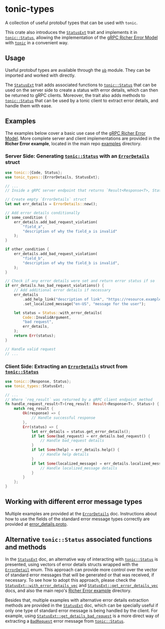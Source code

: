 # tonic-types

A collection of useful protobuf types that can be used with `tonic`.

This crate also introduces the [`StatusExt`] trait and implements it in
[`tonic::Status`], allowing the implementation of the [gRPC Richer Error Model] 
with [`tonic`] in a convenient way.

## Usage

Useful protobuf types are available through the [`pb`] module. They can be
imported and worked with directly.  

The [`StatusExt`] trait adds associated functions to [`tonic::Status`] that can
be used on the server side to create a status with error details, which can then
be returned to gRPC clients. Moreover, the trait also adds methods to
[`tonic::Status`] that can be used by a tonic client to extract error details,
and handle them with ease.

## Examples

The examples below cover a basic use case of the [gRPC Richer Error Model].
More complete server and client implementations are provided in the
**Richer Error example**, located in the main repo [examples] directory.

### Server Side: Generating [`tonic::Status`] with an [`ErrorDetails`] struct

```rust
use tonic::{Code, Status};
use tonic_types::{ErrorDetails, StatusExt};

// ...
// Inside a gRPC server endpoint that returns `Result<Response<T>, Status>`

// Create empty `ErrorDetails` struct
let mut err_details = ErrorDetails::new();

// Add error details conditionally
if some_condition {
    err_details.add_bad_request_violation(
        "field_a",
        "description of why the field_a is invalid"
    );
}

if other_condition {
    err_details.add_bad_request_violation(
        "field_b",
        "description of why the field_b is invalid",
    );
}

// Check if any error details were set and return error status if so
if err_details.has_bad_request_violations() {
    // Add additional error details if necessary
    err_details
        .add_help_link("description of link", "https://resource.example.local")
        .set_localized_message("en-US", "message for the user");

    let status = Status::with_error_details(
        Code::InvalidArgument,
        "bad request",
        err_details,
    );
    return Err(status);
}

// Handle valid request
// ...
```

### Client Side: Extracting an [`ErrorDetails`] struct from [`tonic::Status`]

```rust
use tonic::{Response, Status};
use tonic_types::StatusExt;

// ...
// Where `req_result` was returned by a gRPC client endpoint method
fn handle_request_result<T>(req_result: Result<Response<T>, Status>) {
    match req_result {
        Ok(response) => {
            // Handle successful response
        },
        Err(status) => {
            let err_details = status.get_error_details();
            if let Some(bad_request) = err_details.bad_request() {
                // Handle bad_request details
            }
            if let Some(help) = err_details.help() {
                // Handle help details
            }
            if let Some(localized_message) = err_details.localized_message() {
                // Handle localized_message details
            }
        }
    };
}
```

## Working with different error message types

Multiple examples are provided at the [`ErrorDetails`] doc. Instructions about 
how to use the fields of the standard error message types correctly are provided
at [error_details.proto].

## Alternative `tonic::Status` associated functions and methods

In the [`StatusExt`] doc, an alternative way of interacting with
[`tonic::Status`] is presented, using vectors of error details structs wrapped
with the [`ErrorDetail`] enum. This approach can provide more control over the
vector of standard error messages that will be generated or that was received,
if necessary. To see how to adopt this approach, please check the
[`StatusExt::with_error_details_vec`] and [`StatusExt::get_error_details_vec`]
docs, and also the main repo's [Richer Error example] directory.  

Besides that, multiple examples with alternative error details extraction
methods are provided in the [`StatusExt`] doc, which can be specially
useful if only one type of standard error message is being handled by the
client. For example, using [`StatusExt::get_details_bad_request`] is a
more direct way of extracting a [`BadRequest`] error message from
[`tonic::Status`].

[`tonic::Status`]: https://docs.rs/tonic/latest/tonic/struct.Status.html
[`tonic`]: https://docs.rs/tonic/latest/tonic/
[gRPC Richer Error Model]: https://www.grpc.io/docs/guides/error/
[`pb`]: https://docs.rs/tonic-types/latest/tonic_types/pb/index.html
[`StatusExt`]: https://docs.rs/tonic-types/latest/tonic_types/trait.StatusExt.html
[examples]: https://github.com/hyperium/tonic/tree/master/examples
[`ErrorDetails`]: https://docs.rs/tonic-types/latest/tonic_types/struct.ErrorDetails.html
[error_details.proto]: https://github.com/googleapis/googleapis/blob/master/google/rpc/error_details.proto
[`ErrorDetail`]: https://docs.rs/tonic-types/latest/tonic_types/enum.ErrorDetail.html
[`StatusExt::with_error_details_vec`]: https://docs.rs/tonic-types/latest/tonic_types/trait.StatusExt.html#tymethod.with_error_details_vec
[`StatusExt::get_error_details_vec`]: https://docs.rs/tonic-types/latest/tonic_types/trait.StatusExt.html#tymethod.get_error_details_vec
[Richer Error example]: https://github.com/hyperium/tonic/tree/master/examples/src/richer-error
[`StatusExt::get_details_bad_request`]: https://docs.rs/tonic-types/latest/tonic_types/trait.StatusExt.html#tymethod.get_details_bad_request
[`BadRequest`]: https://docs.rs/tonic-types/latest/tonic_types/struct.BadRequest.html